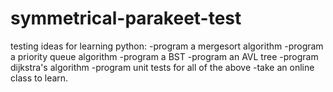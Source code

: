 # symmetrical-parakeet-test
testing
ideas for learning python:
	-program a mergesort algorithm
	-program a priority queue algorithm
	-program a BST
	-program an AVL tree
	-program dijkstra's algorithm
	-program unit tests for all of the above
	-take an online class to learn.
